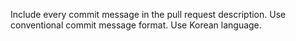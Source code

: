 Include every commit message in the pull request description.
Use conventional commit message format.
Use Korean language.

